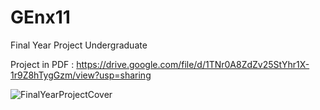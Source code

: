 # GEnx11
Final Year Project Undergraduate

Project in PDF : 
https://drive.google.com/file/d/1TNr0A8ZdZv25StYhr1X-1r9Z8hTygGzm/view?usp=sharing

![FinalYearProjectCover](https://user-images.githubusercontent.com/25640729/136625508-a580fdb9-3a72-4331-b7ff-a162be397143.jpg)
